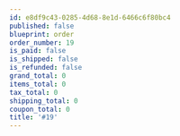 ```yaml
---
id: e8df9c43-0285-4d68-8e1d-6466c6f80bc4
published: false
blueprint: order
order_number: 19
is_paid: false
is_shipped: false
is_refunded: false
grand_total: 0
items_total: 0
tax_total: 0
shipping_total: 0
coupon_total: 0
title: '#19'
---
```

